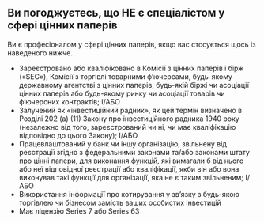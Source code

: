 ## Ви погоджуєтесь, що НЕ є спеціалістом у сфері цінних паперів

Ви є професіоналом у сфері цінних паперів, якщо вас стосується щось із наведеного нижче.
- Зареєстровано або кваліфіковано в Комісії з цінних паперів і бірж («SEC»), Комісії з торгівлі товарними ф’ючерсами, будь-якому державному агентстві з цінних паперів, будь-якій біржі чи асоціації цінних паперів або будь-якому ринку чи асоціації товарів чи ф’ючерсних контрактів; І/АБО
- Залучений як «інвестиційний радник», як цей термін визначено в Розділі 202 (a) (11) Закону про інвестиційного радника 1940 року (незалежно від того, зареєстрований чи ні, чи має кваліфікацію відповідно до цього Закону); І/АБО
- Працевлаштований у банк чи іншу організацію, звільнену від реєстрації згідно з федеральними законами та/або законами штату про цінні папери, для виконання функцій, які вимагали б від нього або неї відповідної реєстрації або кваліфікації, якби він або вона виконував такі функції для організації, яка не є таким звільненим; І/АБО
- Використання інформації про котирування у зв’язку з будь-якою торгівлею чи бізнесом замість ваших особистих інвестицій
- Має ліцензію Series 7 або Series 63
